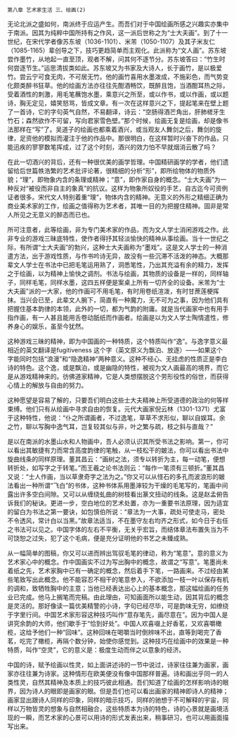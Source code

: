     第八章 艺术家生活 三、绘画(2) 

   无论北派之盛如何，南派终于应运产生。而吾们对于中国绘画所感之兴趣实亦集中于南派。因其为纯粹中国所持有之作风，这一派后世称之为“士大夫画”。到了十一世纪，在宋代学者像苏东坡（1036-1101）、米芾（1050-1107）及其子米友仁（1085-1165）辈创导之下，技巧更趋简单而主观化。此派称为“文人画”。苏东坡尝作墨竹，从地起一直至顶，观者不解，问其何不逐节分。苏东坡答曰：“竹生时何尝逐节生。”运思清拔类如此。苏东坡又为书家及大诗人，长于画竹，是以极爱竹。尝云宁可食无肉，不可居无竹。他的画竹喜用水墨泼成，不施彩色，而气势变化颇类醉书狂草。他的绘画方法亦往往先酣酒畅饮，既醉且饱，当酒酣耳热之际，受着酒性的刺激，用毛笔蘸饱水墨，乘意兴之所至，或以作书，或以作画，或以题诗，胸无定见，嬉笑怒骂，皆成文章。有一次在这样意兴之下，提起笔来在壁上题了一首诗，它的字句英气自然，不易翻译，诗云：“空肠得酒芒角出，肝肺槎牙生竹石；森然欲作不可留，写向君家雪色壁。”那个时候，绘画无复是绘画，却是像书法那样在“写”了。吴道子的绘画也都乘着酒兴，或当观友人舞剑之后，舞剑的旋律，足资他的模拟而灌注于他的作品中。那很明白，在这样暂时兴奋下的作品，只能迅疾的寥寥数笔挥成，过了这个时刻，酒兴的效力怕不早就烟消云散了吗？

   在此一切酒兴的背后，还有一种很优美的画学哲理。中国精研画学的学者，他们遗留给后世篇帙浩繁的艺术批评论著，很精细的分析“形”，即所绘物体的物质外貌；“理”，即物象内含的条理或精神；“意”，即作家自身的概念。“士大夫画”为一种反对“被役而非自主的象真”的抗议。这样为物象所奴役的手艺，自古迄今可资例证者很多。宋代文人特别着重“理”，物体内含的精神。无意义的外形之精细正确为商业美术家的工作，绘画之值得称为艺术者，其唯一目的为把握住精神。固非是常人所见之无意义的醉态而已也。

   所可注意者，此等绘画，非为专门美术家的作品，而为文人学士消闲游戏之作。此非专业的游戏三昧底特性，使作者得抒其轻淡愉快的精神从事绘画。当十一世纪之际，有所谓“士大夫画”的勃兴，这种士大夫画称为“墨戏”。这是文人学士的一种消遣方法，出于游戏性质，与作书吟诗无异，故没有一些沉滞不活泼的神态。大概那辈文人学士在书法中已把毛笔运用熟了，洞悉笔性，乃出其充溢有余的精力，发挥之于绘画，以为精神上愉快之调剂。书法与绘画，其物质的设备是一样的，同样轴子，同样毛笔，同样水墨，这四五样便是案桌上所有一切齐全的设备。米芾为“士大夫画”派的一大家，他的作画可不用毛笔，有时用卷纸渲泼，有时甘蔗莲梗挥抹。当兴会已至，此辈文人腕下，简直有一种魔力，无不可为之事，因为他们具有把握住基本韵律的本领，此外的一切，都为气韵的附庸。就是当代画家中也有用手指作画，有一人甚且能用舌卷动舐纸而作画者。绘画是以为文人学士陶情遣性，修养身心的娱乐，虽至今犹然。

   这种游戏三昧的精神，即为中国画的一种特质，这个特质叫作“逸”。与逸字意义最相近的英文翻译是fugitiveness 这个字（英文原义为飘泊、放逐）——如果这个字能同时包括“浪漫”和“隐逸精神”两种意义。这种不经心、无挂虑的性质正是李白诗的特色。这个逸，或是飘泊，或是幽隐的特性，被视为文人画最高的境界，而它是从游戏精神来的。彷佛道家精神，它是人类想摆脱这个劳形役性的俗世，而获得心情上的解放与自由的努力。

   这种愿望是容易了解的，只要吾们明白这些士大夫精神上所受道德的政治的何等样束缚。他们只有从绘画中寻求自由的恢复。元代大画家倪云林（1301-1371）尤富于这种特性，他说：“仆之所谓画者，不过逸笔，草草不求形似，聊以自娱耳。余之竹，聊以写胸中逸气耳，岂复较其似与非，叶之繁与疏，枝之斜与直哉？”

   是以在南派的水墨山水和人物画中，吾人必须认识其所受书法之影响。第一，你可以看出其敏捷有力而常含高度韵律的笔触，从一枝松干的皴法，你可以看出书法中旋曲线条的同样原理。董其昌云：“画树之法，须专以转折为主，每一动笔，便想转折处，如写字之于转笔。”而王羲之论书法则云：“每作一笔须有三顿折。”董其昌又说：“士人作画，当以草隶奇字之法为之。”你又可以从怪石的多孔而波浪形的皴法看出一种所谓“飞白”的书体，这种书体系用墨渖较为干燥的毛笔写的，笔画中间露出许多空白间隙。又可以从缠绕虬曲的树枝看出篆文扭动的线条。这是赵孟俯告诉我们的秘诀。更进一步，空白地位的艺术处置，亦为一重要书法原理，因为适宜的留白为书法之第一要诀，如包慎伯所说：“章法为一大事，疏处可使走马，密处不令透风，常计白以当黑。”故章法适当，不在墨守左右均齐之形式，如今日于右任之书法可以见之。中国字体的左右不平衡，无关乎宏旨，而结体章法布置失当为不可饶恕之过失，犯了这个毛病，便是充分证明他的书艺之未臻成熟。

   从一幅简单的图稿，你又可以进而辨出驾驭毛笔的律动，称为“笔意”。意的意义为艺术家心中的概念。作中国画实不过为写出胸中的概念，故谓之“写意”。笔墨尚未着纸之先，艺术家胸中已有一确定的概念，然后着手下笔，一路画来。不过经由某些笔致写出此概念。他不能容忍不相干的笔意参入，不欲添加一枝一叶以保存有机的调和，致牺牲胸中的主意；当他已经表达出心上的基本概念，那这幅绘画的任务业已完成。他马上搁笔而完稿。由此理由，可知画面所以能生动，因其背后的概念是灵活的。那好像读一篇优美精警的小诗，字句已经尽毕，可是韵味无穷，如缭绕于字里行间。中国艺术家形容这种技巧叫作“意存笔先，画尽意在”。因为中国人是讲究余韵的大师，他们歇手于“恰到好处”。中国人欢喜啜上好香茗，又欢喜嚼橄榄，这给予他们一种“回味”。这种回味在喝嚼当时倒辨味不出，直等到喝完了香茗，吃完了橄榄，再隔个数分钟，始使你感觉到。这种技巧在绘画中的效果是一种特质，叫作“空灵”，它的意义是：极度生动而伴之以意象的经济。

   中国的诗，赋予绘画以性灵，如上面讲述诗的一节中说过，诗家往往兼为画家，画家亦往往兼为诗家。这种情形在欧美便没有像中国那样普遍。诗和画出乎同一的人类性灵，自然其精神及本质上的技巧彼此相通。吾们知道了绘画的怎样影响诗的眼界，因为诗人的眼即是画家的眼。但是吾们也可以看出画家的精神即诗人的精神；画家显出跟诗人同样的印象，同样的暗示技巧，同样的驰想于不可解释的宇宙，同样以万物皆灵的想象与自然相融合，这些特质本为诗的特色，诗的心景就是画境活现的一瞬，而艺术家的心景可以用诗的形式发表出来，稍事研习，也可以用画面描写出来。

